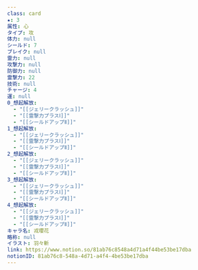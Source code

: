 ```yaml
---
class: card
★: 3
属性: 心
タイプ: 攻
体力: null
シールド: 7
ブレイク: null
霊力: null
攻撃力: null
防御力: null
霊撃力: 22
技術: null
チャージ: 4
運: null
0_想起解放:
  - "[[ジェリークラッシュ]]"
  - "[[霊撃力プラスⅠ]]"
  - "[[シールドアップⅡ]]"
1_想起解放:
  - "[[ジェリークラッシュ]]"
  - "[[霊撃力プラスⅠ]]"
  - "[[シールドアップⅡ]]"
2_想起解放:
  - "[[ジェリークラッシュ]]"
  - "[[霊撃力プラスⅠ]]"
  - "[[シールドアップⅡ]]"
3_想起解放:
  - "[[ジェリークラッシュ]]"
  - "[[霊撃力プラスⅠ]]"
  - "[[シールドアップⅡ]]"
4_想起解放:
  - "[[ジェリークラッシュ]]"
  - "[[霊撃力プラスⅠ]]"
  - "[[シールドアップⅡ]]"
キャラ名: 戎瓔花
略称: null
イラスト: 羽々斬
link: https://www.notion.so/81ab76c8548a4d71a4f44be53be17dba
notionID: 81ab76c8-548a-4d71-a4f4-4be53be17dba
---
```

